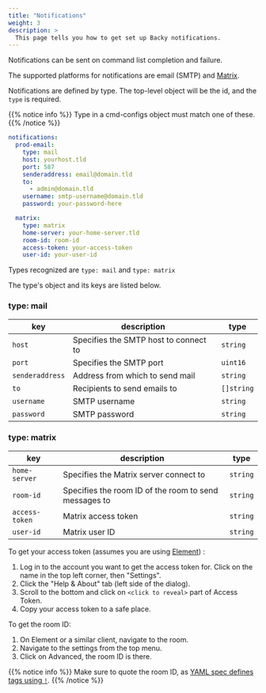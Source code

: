 ```yaml
---
title: "Notifications"
weight: 3
description: >
  This page tells you how to get set up Backy notifications.
---
```



Notifications can be sent on command list completion and failure.

The supported platforms for notifications are email (SMTP) and [Matrix](https://matrix.org/).

Notifications are defined by type. The top-level object will be the id, and the `type` is required.

{{% notice info %}}
Type in a cmd-configs object must match one of these.
{{% /notice %}}

```yaml
notifications:
  prod-email:
    type: mail
    host: yourhost.tld
    port: 587
    senderaddress: email@domain.tld
    to:
      - admin@domain.tld
    username: smtp-username@domain.tld
    password: your-password-here

  matrix:
    type: matrix
    home-server: your-home-server.tld
    room-id: room-id
    access-token: your-access-token
    user-id: your-user-id
```

Types recognized are `type: mail` and `type: matrix`

The type's object and its keys are listed below.

### type: mail

| key | description | type
| --- | --- | ---
| `host` | Specifies the SMTP host to connect to | `string`
| `port` | Specifies the SMTP port | `uint16`
| `senderaddress` | Address from which to send mail | `string`
| `to` | Recipients to send emails to | `[]string`
| `username` | SMTP username | `string`
| `password` | SMTP password | `string`

### type: matrix

| key | description | type
| --- | --- | ---
| `home-server` | Specifies the Matrix server connect to | `string`
| `room-id` | Specifies the room ID of the room to send messages to | `string`
| `access-token` | Matrix access token | `string`
| `user-id` | Matrix user ID | `string`

To get your access token (assumes you are using [Element](https://element.io/)) :

1. Log in to the account you want to get the access token for. Click on the name in the top left corner, then "Settings".
2. Click the "Help & About" tab (left side of the dialog).
3. Scroll to the bottom and click on `<click to reveal>` part of Access Token.
4. Copy your access token to a safe place.

To get the room ID:

1. On Element or a similar client, navigate to the room.
2. Navigate to the settings from the top menu.
3. Click on Advanced, the room ID is there.

{{% notice info %}}
Make sure to quote the room ID, as [YAML spec defines tags using `!`](https://yaml.org/spec/1.2.2/#3212-tags).
{{% /notice %}}
